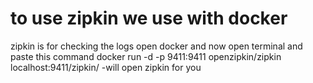 # to use zipkin we use with docker

zipkin is for checking the logs
open docker and now open terminal and paste this command
docker run -d -p 9411:9411 openzipkin/zipkin
localhost:9411/zipkin/ -will open zipkin for you
